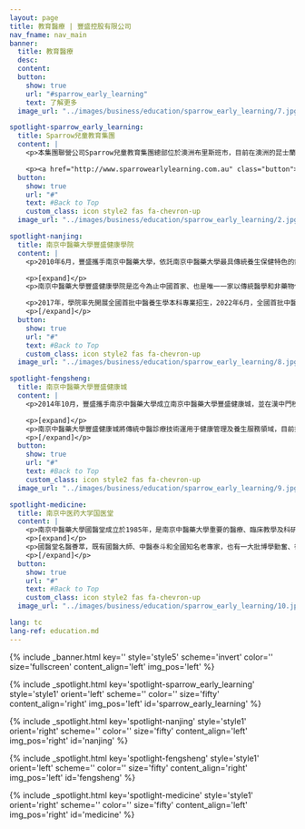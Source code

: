 ```yaml
---
layout: page
title: 教育醫療 | 豐盛控股有限公司
nav_fname: nav_main
banner:
  title: 教育醫療
  desc:
  content:
  button:
    show: true
    url: "#sparrow_early_learning"
    text: 了解更多
  image_url: "../images/business/education/sparrow_early_learning/7.jpg"

spotlight-sparrow_early_learning:
  title: Sparrow兒童教育集團
  content: |
    <p>本集團聯營公司Sparrow兒童教育集團總部位於澳洲布里斯班市，目前在澳洲的昆士蘭州和維多利亞州管理運營約30個兒童託管中心，為0-6歲兒童提供日間託管及教育服務。Sparrow在澳洲當地擁有良好的聲譽及豐富經驗的管理團隊。</p>

    <p><a href="http://www.sparrowearlylearning.com.au" class="button">前往網站</a></p>
  button:
    show: true
    url: "#"
    text: #Back to Top
    custom_class: icon style2 fas fa-chevron-up
  image_url: "../images/business/education/sparrow_early_learning/2.jpg"

spotlight-nanjing:
  title: 南京中醫藥大學豐盛健康學院
  content: |
    <p>2010年6月，豐盛攜手南京中醫藥大學，依託南京中醫藥大學最具傳統養生保健特色的針灸推拿•養生康復學院，合作成立“南京中醫藥大學豐盛健康學院” ，捐建豐盛健康樓用於學院教學、人才培養、科研與辦公，並在國家衛生部領導的主持下正式掛牌“南京中醫藥大學豐盛健康學院”。 </p>

    <p>[expand]</p>
    <p>南京中醫藥大學豐盛健康學院是迄今為止中國首家、也是唯一一家以傳統醫學和非藥物保健療法為基礎的人才培養、技術研發、項目孵化、產學研一體的特色健康學院。  </p>

    <p>2017年，學院率先開展全國首批中醫養生學本科專業招生，2022年6月，全國首批中醫養生專業本科生正式畢業，成為中國中醫養生保健治未病行業的首批高層次人才“正規軍”。截至目前，學院累計為社會培養了2800名中醫養生專業人才，成為培養一流中醫養生專業人才的校企合作示範基地。 </p>
    <p>[/expand]</p>
  button:
    show: true
    url: "#"
    text: #Back to Top
    custom_class: icon style2 fas fa-chevron-up
  image_url: "../images/business/education/sparrow_early_learning/8.jpg"

spotlight-fengsheng:
  title: 南京中醫藥大學豐盛健康城
  content: |
    <p>2014年10月，豐盛攜手南京中醫藥大學成立南京中醫藥大學豐盛健康城，並在漢中門校區正式開業，打造“中醫治未病”健管體系，創新健康產業發展模式，專案致力於引領大眾健康文化，提供優質健康服務，提高人民群眾健康水準。  </p>

    <p>[expand]</p>
    <p>南京中醫藥大學豐盛健康城將傳統中醫診療技術運用于健康管理及養生服務領域，目前擁有經絡調理、中醫美容、中醫熱療、小兒推拿、視力防控、健康培訓、健康管理、養生餐飲、養生酒店等各類健康養生項目，涵蓋中醫健康服務各領域；擁有國仁堂、國瑞堂、國粹堂等堂館，康養酒店公寓和非遺養生文化餐飲，實現了“醫養”結合的創新模式。 </p>
    <p>[/expand]</p>
  button:
    show: true
    url: "#"
    text: #Back to Top
    custom_class: icon style2 fas fa-chevron-up
  image_url: "../images/business/education/sparrow_early_learning/9.jpg"

spotlight-medicine:
  title: 南京中医药大学国医堂
  content: |
    <p>南京中醫藥大學國醫堂成立於1985年，是南京中醫藥大學重要的醫療、臨床教學及科研基地，同時也是學校弘揚中醫傳統文化、科普健康養生文化的重要視窗。  </p>
    <p>[expand]</p>
    <p>國醫堂名醫薈萃，既有國醫大師、中醫泰斗和全國知名老專家，也有一大批博學勤奮、術業專攻的中青年中醫傳人。“望聞問切凝精神，神聖工巧拯眾生”，由上百名中醫專家組成的專家團隊齊聚國醫堂，守望百姓健康，贏得了國內外廣大患者的讚譽和尊敬。國醫堂開設中醫特色婦科、男科、兒科、皮膚科、耳鼻喉科、針灸推拿科等科室，尤其在中醫腫瘤、疑難雜症、慢性病調理等方面獨有建樹。 </p>
    <p>[/expand]</p>
  button:
    show: true
    url: "#"
    text: #Back to Top
    custom_class: icon style2 fas fa-chevron-up
  image_url: "../images/business/education/sparrow_early_learning/10.jpg"

lang: tc
lang-ref: education.md
---
```


<!-- Welcome Banner -->

{% include _banner.html key='' style='style5' scheme='invert' color='' size='fullscreen' content_align='left' img_pos='left' %}

<!-- Properties -->

{% include _spotlight.html key='spotlight-sparrow_early_learning' style='style1' orient='left' scheme='' color='' size='fifty' content_align='right' img_pos='left' id='sparrow_early_learning' %}

{% include _spotlight.html key='spotlight-nanjing' style='style1' orient='right' scheme='' color='' size='fifty' content_align='left' img_pos='right' id='nanjing' %}

{% include _spotlight.html key='spotlight-fengsheng' style='style1' orient='left' scheme='' color='' size='fifty' content_align='right' img_pos='left' id='fengsheng' %}

{% include _spotlight.html key='spotlight-medicine' style='style1' orient='right' scheme='' color='' size='fifty' content_align='left' img_pos='right' id='medicine' %}
